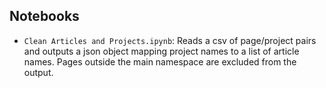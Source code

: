 ## Notebooks

* `Clean Articles and Projects.ipynb`: 
Reads a csv of page/project pairs and outputs a json object mapping project
names to a list of article names.
Pages outside the main namespace are excluded from the output.
